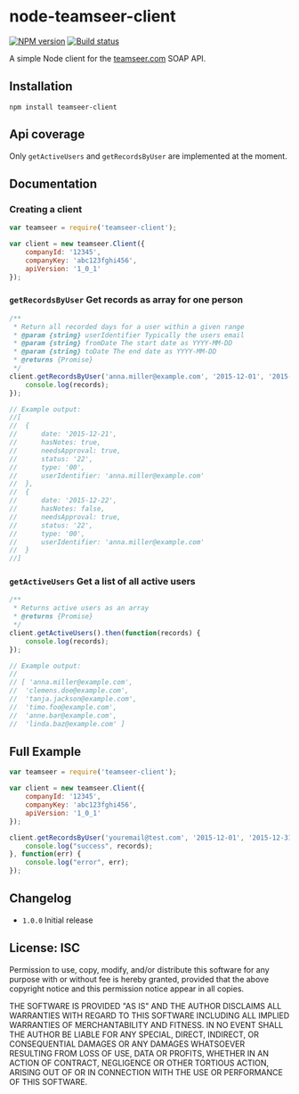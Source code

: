 # node-teamseer-client

[![NPM version][npm-image]][npm-url]
[![Build status][travis-image]][travis-url]

A simple Node client for the [teamseer.com](http://www.teamseer.com/) SOAP API.

## Installation

```
npm install teamseer-client
```

## Api coverage

Only `getActiveUsers` and `getRecordsByUser` are implemented at the moment.


## Documentation

### Creating a client

```javascript
var teamseer = require('teamseer-client');

var client = new teamseer.Client({
	companyId: '12345',
	companyKey: 'abc123fghi456',
	apiVersion: '1_0_1'
});
```


### `getRecordsByUser` Get records as array for one person

```javascript
/**
 * Return all recorded days for a user within a given range
 * @param {string} userIdentifier Typically the users email
 * @param {string} fromDate The start date as YYYY-MM-DD
 * @param {string} toDate The end date as YYYY-MM-DD
 * @returns {Promise}
 */
client.getRecordsByUser('anna.miller@example.com', '2015-12-01', '2015-12-31').then(function(records) {
	console.log(records);
});

// Example output:
//[
//	{
//		date: '2015-12-21',
//		hasNotes: true,
//		needsApproval: true,
//		status: '22',
//		type: '00',
//		userIdentifier: 'anna.miller@example.com'
//	},
//	{
//		date: '2015-12-22',
//		hasNotes: false,
//		needsApproval: true,
//		status: '22',
//		type: '00',
//		userIdentifier: 'anna.miller@example.com'
//	}
//]
```

### `getActiveUsers` Get a list of all active users

```javascript
/**
 * Returns active users as an array
 * @returns {Promise}
 */
client.getActiveUsers().then(function(records) {
	console.log(records);
});

// Example output:
//
// [ 'anna.miller@example.com',
//	'clemens.doe@example.com',
//	'tanja.jackson@example.com',
//	'timo.foo@example.com',
//	'anne.bar@example.com',
//	'linda.baz@example.com' ]
```

## Full Example

```javascript
var teamseer = require('teamseer-client');

var client = new teamseer.Client({
	companyId: '12345',
	companyKey: 'abc123fghi456',
	apiVersion: '1_0_1'
});

client.getRecordsByUser('youremail@test.com', '2015-12-01', '2015-12-31').then(function(records) {
	console.log("success", records);
}, function(err) {
	console.log("error", err);
});
```

## Changelog

- `1.0.0` Initial release

## License: ISC

Permission to use, copy, modify, and/or distribute this software for any purpose with or without fee is hereby granted, provided that the above copyright notice and this permission notice appear in all copies.

THE SOFTWARE IS PROVIDED "AS IS" AND THE AUTHOR DISCLAIMS ALL WARRANTIES WITH REGARD TO THIS SOFTWARE INCLUDING ALL IMPLIED WARRANTIES OF MERCHANTABILITY AND FITNESS. IN NO EVENT SHALL THE AUTHOR BE LIABLE FOR ANY SPECIAL, DIRECT, INDIRECT, OR CONSEQUENTIAL DAMAGES OR ANY DAMAGES WHATSOEVER RESULTING FROM LOSS OF USE, DATA OR PROFITS, WHETHER IN AN ACTION OF CONTRACT, NEGLIGENCE OR OTHER TORTIOUS ACTION, ARISING OUT OF OR IN CONNECTION WITH THE USE OR PERFORMANCE OF THIS SOFTWARE.


[npm-image]: https://img.shields.io/npm/v/teamseer-client.svg?style=flat-square
[npm-url]: https://npmjs.org/package/teamseer-client
[travis-image]: https://img.shields.io/travis/tomraithel/node-teamseer-client.svg?style=flat-square
[travis-url]: https://travis-ci.org/tomraithel/node-teamseer-client